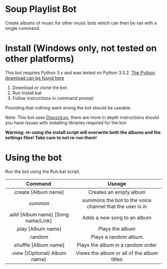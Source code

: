 # Soup Playlist Bot
Create albums of music for other music bots which can then be ran with a single command.
# Install (Windows only, not tested on other platforms)
This bot requires Python 3.x and was tested on Python 3.5.2. [The Python download can be found here](https://www.python.org/downloads/)
1) Download or clone the bot
2) Run Install.bat
3) Follow instructions in command prompt

Providing that nothing went wrong the bot should be useable.

Note: This bot uses [Discord.py](https://github.com/Rapptz/discord.py), there are more in depth instructions should you have issues with installing libraries required for the bot.

**Warning: re-using the install script will overwrite both the albums and the settings files! Take care to not re-run them!**

# Using the bot
Run the bot using the Run.bat script.

| Command          | Useage           |
| :-------------:  |:-------------:   |
|.create [Album name] | Creates an empty album |
| .summon        | summons the bot to the voice channel that the user is in |
| .add [Album name] [Song name/Link] |Adds a new song to an album |
|.play [Album name] |Plays the album |
|.random|Plays a random album|
|.shuffle [Album name]|Plays the album in a random order|
|.view [(Optional) Album name]| Views the album or all of the album titles|
